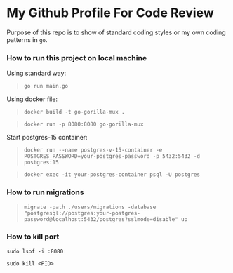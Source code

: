 # My Github Profile For Code Review

Purpose of this repo is to show of standard coding styles or my own coding patterns in `go`.

### How to run this project on local machine

Using standard way:

>`go run main.go`


Using docker file:

>`docker build -t go-gorilla-mux .`

>`docker run -p 8080:8080 go-gorilla-mux`

Start postgres-15 container:

>`docker run --name postgres-v-15-container -e POSTGRES_PASSWORD=your-postgres-password -p 5432:5432 -d postgres:15`

>`docker exec -it your-postgres-container psql -U postgres`

### How to run migrations

>`migrate -path ./users/migrations -database "postgresql://postgres:your-postgres-password@localhost:5432/postgres?sslmode=disable" up`


### How to kill port

`sudo lsof -i :8080`

`sudo kill <PID>`